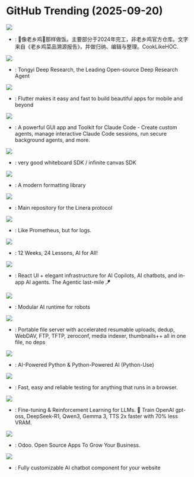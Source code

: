 # GitHub Trending (2025-09-20)

![](https://img.shields.io/badge/JavaScript-New%201-green?style=flat-square&logo=appveyor)
- [](https://github.comundefined): 🥢像老乡鸡🐔那样做饭。主要部分于2024年完工，非老乡鸡官方仓库。文字来自《老乡鸡菜品溯源报告》，并做归纳、编辑与整理。CookLikeHOC.

![](https://img.shields.io/badge/Python-New%201-green?style=flat-square&logo=appveyor)
- [](https://github.comundefined): Tongyi Deep Research, the Leading Open-source Deep Research Agent

![](https://img.shields.io/badge/Dart-New%20161-green?style=flat-square&logo=appveyor)
- [](https://github.comundefined): Flutter makes it easy and fast to build beautiful apps for mobile and beyond

![](https://img.shields.io/badge/TypeScript-New%2067-green?style=flat-square&logo=appveyor)
- [](https://github.comundefined): A powerful GUI app and Toolkit for Claude Code - Create custom agents, manage interactive Claude Code sessions, run secure background agents, and more.

![](https://img.shields.io/badge/TypeScript-New%2080-green?style=flat-square&logo=appveyor)
- [](https://github.comundefined): very good whiteboard SDK / infinite canvas SDK

![](https://img.shields.io/badge/C%2B%2B-New%2059-green?style=flat-square&logo=appveyor)
- [](https://github.comundefined): A modern formatting library

![](https://img.shields.io/badge/Rust-New%20486-green?style=flat-square&logo=appveyor)
- [](https://github.comundefined): Main repository for the Linera protocol

![](https://img.shields.io/badge/Go-New%205-green?style=flat-square&logo=appveyor)
- [](https://github.comundefined): Like Prometheus, but for logs.

![](https://img.shields.io/badge/Jupyter%20Notebook-New%20505-green?style=flat-square&logo=appveyor)
- [](https://github.comundefined): 12 Weeks, 24 Lessons, AI for All!

![](https://img.shields.io/badge/TypeScript-New%20326-green?style=flat-square&logo=appveyor)
- [](https://github.comundefined): React UI + elegant infrastructure for AI Copilots, AI chatbots, and in-app AI agents. The Agentic last-mile 🪁

![](https://img.shields.io/badge/Python-New%2049-green?style=flat-square&logo=appveyor)
- [](https://github.comundefined): Modular AI runtime for robots

![](https://img.shields.io/badge/Python-New%20131-green?style=flat-square&logo=appveyor)
- [](https://github.comundefined): Portable file server with accelerated resumable uploads, dedup, WebDAV, FTP, TFTP, zeroconf, media indexer, thumbnails++ all in one file, no deps

![](https://img.shields.io/badge/Python-New%2073-green?style=flat-square&logo=appveyor)
- [](https://github.comundefined): AI-Powered Python & Python-Powered AI (Python-Use)

![](https://img.shields.io/badge/TypeScript-New%2036-green?style=flat-square&logo=appveyor)
- [](https://github.comundefined): Fast, easy and reliable testing for anything that runs in a browser.

![](https://img.shields.io/badge/Python-New%2038-green?style=flat-square&logo=appveyor)
- [](https://github.comundefined): Fine-tuning & Reinforcement Learning for LLMs. 🦥 Train OpenAI gpt-oss, DeepSeek-R1, Qwen3, Gemma 3, TTS 2x faster with 70% less VRAM.

![](https://img.shields.io/badge/Python-New%2028-green?style=flat-square&logo=appveyor)
- [](https://github.comundefined): Odoo. Open Source Apps To Grow Your Business.

![](https://img.shields.io/badge/TypeScript-New%2031-green?style=flat-square&logo=appveyor)
- [](https://github.comundefined): Fully customizable AI chatbot component for your website

